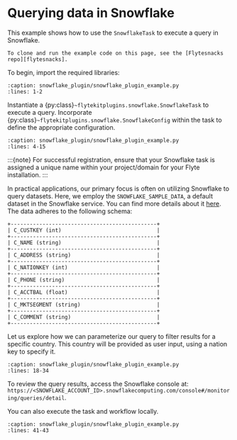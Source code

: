 # Querying data in Snowflake

This example shows how to use the `SnowflakeTask` to execute a query in Snowflake.

```{note}
To clone and run the example code on this page, see the [Flytesnacks repo][flytesnacks].
```

To begin, import the required libraries:

```{rli} https://raw.githubusercontent.com/flyteorg/flytesnacks/master/examples/snowflake_plugin/snowflake_plugin/snowflake_plugin_example.py
:caption: snowflake_plugin/snowflake_plugin_example.py
:lines: 1-2
```

Instantiate a {py:class}`~flytekitplugins.snowflake.SnowflakeTask` to execute a query.
Incorporate {py:class}`~flytekitplugins.snowflake.SnowflakeConfig` within the task to define the appropriate configuration.

```{rli} https://raw.githubusercontent.com/flyteorg/flytesnacks/master/examples/snowflake_plugin/snowflake_plugin/snowflake_plugin_example.py
:caption: snowflake_plugin/snowflake_plugin_example.py
:lines: 4-15
```

:::{note}
For successful registration, ensure that your Snowflake task is assigned a unique
name within your project/domain for your Flyte installation.
:::

In practical applications, our primary focus is often on utilizing Snowflake to query datasets.
Here, we employ the `SNOWFLAKE_SAMPLE_DATA`, a default dataset in the Snowflake service.
You can find more details about it [here](https://docs.snowflake.com/en/user-guide/sample-data.html).
The data adheres to the following schema:

```{eval-rst}
+----------------------------------------------+
| C_CUSTKEY (int)                              |
+----------------------------------------------+
| C_NAME (string)                              |
+----------------------------------------------+
| C_ADDRESS (string)                           |
+----------------------------------------------+
| C_NATIONKEY (int)                            |
+----------------------------------------------+
| C_PHONE (string)                             |
+----------------------------------------------+
| C_ACCTBAL (float)                            |
+----------------------------------------------+
| C_MKTSEGMENT (string)                        |
+----------------------------------------------+
| C_COMMENT (string)                           |
+----------------------------------------------+
```

Let us explore how we can parameterize our query to filter results for a specific country.
This country will be provided as user input, using a nation key to specify it.

```{rli} https://raw.githubusercontent.com/flyteorg/flytesnacks/master/examples/snowflake_plugin/snowflake_plugin/snowflake_plugin_example.py
:caption: snowflake_plugin/snowflake_plugin_example.py
:lines: 18-34
```

To review the query results, access the Snowflake console at:
`https://<SNOWFLAKE_ACCOUNT_ID>.snowflakecomputing.com/console#/monitoring/queries/detail`.

You can also execute the task and workflow locally.

```{rli} https://raw.githubusercontent.com/flyteorg/flytesnacks/master/examples/snowflake_plugin/snowflake_plugin/snowflake_plugin_example.py
:caption: snowflake_plugin/snowflake_plugin_example.py
:lines: 41-43
```

[flytesnacks]: https://github.com/flyteorg/flytesnacks/tree/master/examples/snowflake_plugin
